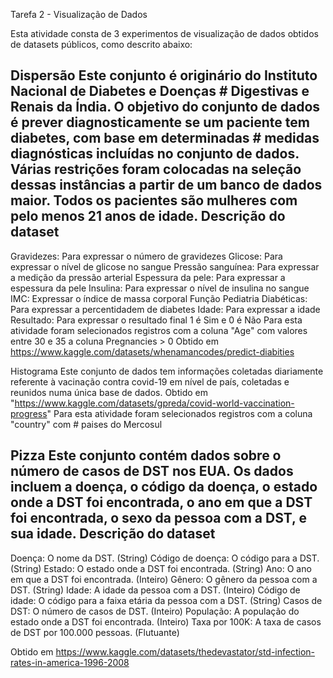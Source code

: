 Tarefa 2 - Visualização de Dados

Esta atividade consta de 3 experimentos de visualização de dados obtidos de datasets públicos, como descrito abaixo:

Dispersão
Este conjunto é originário do Instituto Nacional de Diabetes e Doenças # Digestivas e Renais da Índia. O objetivo do conjunto de dados é prever
diagnosticamente se um paciente tem diabetes, com base em determinadas # medidas diagnósticas incluídas no conjunto de dados. Várias restrições foram
colocadas na seleção dessas instâncias a partir de um banco de dados maior. Todos os pacientes são mulheres com pelo menos 21 anos de idade.
Descrição do dataset
---------------------------------------------------------------------------
Gravidezes: Para expressar o número de gravidezes
Glicose: Para expressar o nível de glicose no sangue
Pressão sanguínea: Para expressar a medição da pressão arterial
Espessura da pele: Para expressar a espessura da pele
Insulina: Para expressar o nível de insulina no sangue
IMC: Expressar o índice de massa corporal
Função Pediatria Diabéticas: Para expressar a percentidadem de diabetes
Idade: Para expressar a idade
Resultado: Para expressar o resultado final 1 é Sim e 0 é Não
Para esta atividade foram selecionados registros com a coluna "Age" com valores entre 30 e 35 a coluna Pregnancies > 0
Obtido em https://www.kaggle.com/datasets/whenamancodes/predict-diabities

Histograma
Este conjunto de dados tem informações coletadas diariamente referente à vacinação contra covid-19 em nível de país, coletadas
e reunidos numa única base de dados. Obtido em "https://www.kaggle.com/datasets/gpreda/covid-world-vaccination-progress"
Para esta atividade foram selecionados registros com a coluna "country" com # paises do Mercosul

Pizza
Este conjunto contém dados sobre o número de casos de DST nos EUA. Os dados incluem a doença, o código da doença, o estado onde a DST foi
encontrada, o ano em que a DST foi encontrada, o sexo da pessoa com a DST, e sua idade.
Descrição do dataset
---------------------------------------------------------------------------
Doença: O nome da DST. (String)
Código de doença: O código para a DST. (String)
Estado: O estado onde a DST foi encontrada. (String)
Ano: O ano em que a DST foi encontrada. (Inteiro)
Gênero: O gênero da pessoa com a DST. (String)
Idade: A idade da pessoa com a DST. (Inteiro)
Código de idade: O código para a faixa etária da pessoa com a DST. (String)
Casos de DST: O número de casos de DST. (Inteiro)
População: A população do estado onde a DST foi encontrada. (Inteiro)
Taxa por 100K: A taxa de casos de DST por 100.000 pessoas. (Flutuante)

Obtido em https://www.kaggle.com/datasets/thedevastator/std-infection-rates-in-america-1996-2008
